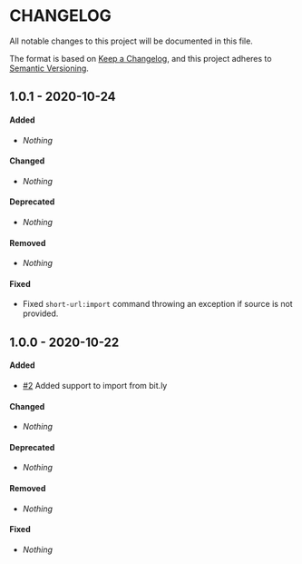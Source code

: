 # CHANGELOG

All notable changes to this project will be documented in this file.

The format is based on [Keep a Changelog](https://keepachangelog.com), and this project adheres to [Semantic Versioning](https://semver.org).

## 1.0.1 - 2020-10-24

#### Added

* *Nothing*

#### Changed

* *Nothing*

#### Deprecated

* *Nothing*

#### Removed

* *Nothing*

#### Fixed

* Fixed `short-url:import` command throwing an exception if source is not provided.


## 1.0.0 - 2020-10-22

#### Added

* [#2](https://github.com/shlinkio/shlink-importer/issues/2) Added support to import from bit.ly

#### Changed

* *Nothing*

#### Deprecated

* *Nothing*

#### Removed

* *Nothing*

#### Fixed

* *Nothing*

